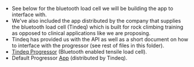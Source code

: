 - See below for the bluetooth load cell we will be building the app to interface with.
- We've also included the app distributed by the company that supplies the bluetooth load cell (Tindeq) which is built for rock climbing training as opposed to clinical applications like we are proposing.
- Tindeq has provided us with the API as well as a short document on how to interface with the progressor (see rest of files in this folder).
- [Tindeq Progressor](https://tindeq.com/product/progressor/) (Bluetooth enabled tensile load cell).
- Default Progressor [App](https://play.google.com/store/apps/details?id=com.progressor&hl=en_CA&gl=US) (distributed by Tindeq).
